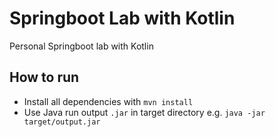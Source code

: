 # Springboot Lab with Kotlin

Personal Springboot lab with Kotlin

## How to run

- Install all dependencies with `mvn install`
- Use Java run output `.jar` in target directory e.g. `java -jar target/output.jar`